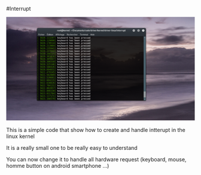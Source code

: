 #Interrupt



![interrupt](interrupt.png)



This is a simple code that show how to create and handle intterupt in the linux kernel

It is a really small one to be really easy to understand

You can now change it to handle all hardware request (keyboard, mouse, homme button on android smartphone ...)
